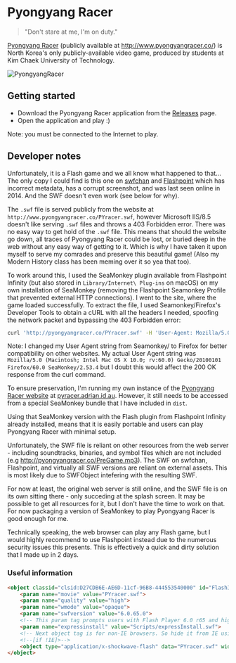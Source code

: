 # Pyongyang Racer
> "Don't stare at me, I'm on duty."

[Pyongyang Racer](https://en.wikipedia.org/wiki/Pyongyang_Racer) (publicly available at http://www.pyongyangracer.co/) is North Korea's only publicly-available video game, produced by students at Kim Chaek University of Technology. 

![PyongyangRacer](https://user-images.githubusercontent.com/36395320/117536406-2c24c400-b03e-11eb-8c3b-842d21eba56f.jpg)

## Getting started

- Download the Pyongyang Racer application from the [Releases](https://github.com/aidswidjaja/PyongyangRacer/releases) page.
- Open the application and play :)

Note: you must be connected to the Internet to play.

## Developer notes

Unfortunately, it is a Flash game and we all know what happened to that... The only copy I could find is this one on [swfchan](http://swfchan.com/29/143906/?Pyongyang+Racer+-+Koryo+Tours.swf) and [Flashpoint](https://bluemaxima.org/flashpoint/) which has incorrect metadata, has a corrupt screenshot, and was last seen online in 2014. And the SWF doesn't even work (see below for why).

The `.swf` file is served publicly from the website at `http://www.pyongyangracer.co/PYracer.swf`, however Microsoft IIS/8.5 doesn't like serving `.swf` files and throws a 403 Forbidden error. There was no easy way to get hold of the `.swf` file. This means that should the website go down, all traces of Pyongyang Racer could be lost, or buried deep in the web without any easy way of getting to it. Which is why I have taken it upon myself to serve my comrades and preserve this beautiful game! (Also my Modern History class has been meming over it so yea that too).

To work around this, I used the SeaMonkey plugin available from Flashpoint Infinity (but also stored in `Library/Internet\ Plug-ins` on macOS) on my own installation of SeaMonkey (removing the Flashpoint Seamonkey Profile that prevented external HTTP connections). I went to the site, where the game loaded successfully. To extract the file, I used Seamonkey/Firefox's Developer Tools to obtain a cURL with all the headers I needed, spoofing the network packet and bypassing the 403 Forbidden error:

```bash
curl 'http://pyongyangracer.co/PYracer.swf' -H 'User-Agent: Mozilla/5.0 (Macintosh; Intel Mac OS X 11.3; rv:88.0) Gecko/20100101 Firefox/88.0' -H 'Accept: text/html,application/xhtml+xml,application/xml;q=0.9,*/*;q=0.8' -H 'Accept-Language: en-US,en;q=0.5' --compressed -H 'Referer: http://pyongyangracer.co/index.html' -H 'Cookie: __utma=212429845.1318411643.1620428083.1620445834.1620453914.3; __utmz=212429845.1620428083.1.1.utmcsr=(direct)|utmccn=(direct)|utmcmd=(none); __utmb=212429845.3.10.1620453914; __utmc=212429845; __utmt=1' -H 'DNT: 1' -H 'Connection: keep-alive' --output PYracer.swf
```

Note: I changed my User Agent string from Seamonkey/ to Firefox for better compatibility on other websites. My actual User Agent string was `Mozilla/5.0 (Macintosh; Intel Mac OS X 10.0; rv:60.0) Gecko/20100101 Firefox/60.0 SeaMonkey/2.53.4` but I doubt this would affect the 200 OK response from the curl command.

To ensure preservation, I'm running my own instance of the [Pyongyang Racer website](https://pyongyangracer.co) at [pyracer.adrian.id.au](https://pyracer.adrian.id.au). However, it still needs to be accessed from a special SeaMonkey bundle that I have included in `dist`.

Using that SeaMonkey version with the Flash plugin from Flashpoint Infinity already installed, means that it is easily portable and users can play Pyongyang Racer with minimal setup.

Unfortunately, the SWF file is reliant on other resources from the web server - including soundtracks, binaries, and symbol files which are not included (e.g http://pyongyangracer.co/PreGame.mp3). The SWF on swfchan, Flashpoint, and virtually all SWF versions are reliant on external assets. This is most likely due to SWFObject intefering with the resulting SWF.

For now at least, the original web server is still online, and the SWF file is on its own sitting there - only succeding at the splash screen. It may be possible to get all resources for it, but I don't have the time to work on that. For now packaging a version of SeaMonkey to play Pyongyang Racer is good enough for me.

Technically speaking, the web browser can play any Flash game, but I would highly recommend to use Flashpoint instead due to the numerous security issues this presents. This is effectively a quick and dirty solution that I made up in 2 days.

### Useful information

```html
<object classid="clsid:D27CDB6E-AE6D-11cf-96B8-444553540000" id="FlashID" title="Pyongyang Racer" style="visibility: visible;" width="760" height="500">
    <param name="movie" value="PYracer.swf">
    <param name="quality" value="high">
    <param name="wmode" value="opaque">
    <param name="swfversion" value="6.0.65.0">
    <!-- This param tag prompts users with Flash Player 6.0 r65 and higher to download the latest version of Flash Player. Delete it if you don’t want users to see the prompt. -->
    <param name="expressinstall" value="Scripts/expressInstall.swf">
    <!-- Next object tag is for non-IE browsers. So hide it from IE using IECC. -->
    <!--[if !IE]>-->
    <object type="application/x-shockwave-flash" data="PYracer.swf" width="760" height="500">
</object>
```
